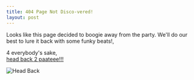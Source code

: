 ```yaml
---
title: 404 Page Not Disco-vered! 
layout: post
---
```


Looks like this page decided to boogie away from the party. We'll do our best to lure it back with some funky beats!, 

4 everybody's sake, <br>
[head back 2 paateee!!!](index/)

![Head Back](https://sdk.bitmoji.com/render/panel/20037257-100025018093_7-s5-v1.png?transparent=1&palette=1&scale=2)